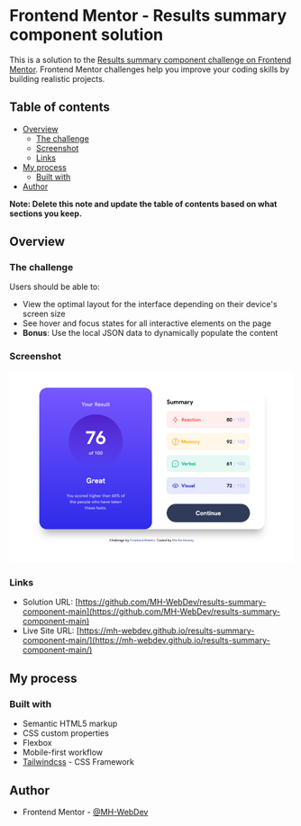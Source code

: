 # Frontend Mentor - Results summary component solution

This is a solution to the [Results summary component challenge on Frontend Mentor](https://www.frontendmentor.io/challenges/results-summary-component-CE_K6s0maV). Frontend Mentor challenges help you improve your coding skills by building realistic projects. 

## Table of contents

- [Overview](#overview)
  - [The challenge](#the-challenge)
  - [Screenshot](#screenshot)
  - [Links](#links)
- [My process](#my-process)
  - [Built with](#built-with)
- [Author](#author)

**Note: Delete this note and update the table of contents based on what sections you keep.**

## Overview

### The challenge

Users should be able to:

- View the optimal layout for the interface depending on their device's screen size
- See hover and focus states for all interactive elements on the page
- **Bonus**: Use the local JSON data to dynamically populate the content

### Screenshot

![](./design/Screenshot.png)

### Links

- Solution URL: [https://github.com/MH-WebDev/results-summary-component-main](https://github.com/MH-WebDev/results-summary-component-main)
- Live Site URL: [https://mh-webdev.github.io/results-summary-component-main/](https://mh-webdev.github.io/results-summary-component-main/)

## My process

### Built with

- Semantic HTML5 markup
- CSS custom properties
- Flexbox
- Mobile-first workflow
- [Tailwindcss](https://tailwindcss.com/) - CSS Framework

## Author

- Frontend Mentor - [@MH-WebDev](https://www.frontendmentor.io/profile/MH-WebDev)

